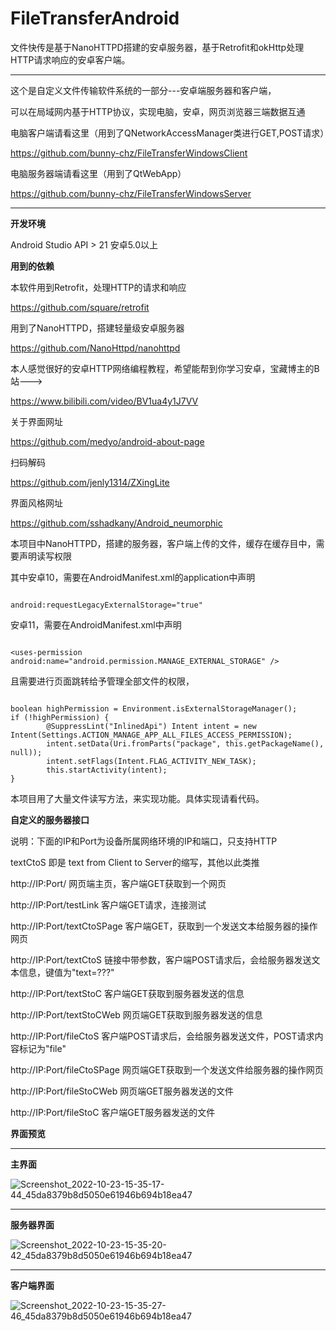 # FileTransferAndroid
文件快传是基于NanoHTTPD搭建的安卓服务器，基于Retrofit和okHttp处理HTTP请求响应的安卓客户端。


--------------------------------------

这个是自定义文件传输软件系统的一部分---安卓端服务器和客户端，

可以在局域网内基于HTTP协议，实现电脑，安卓，网页浏览器三端数据互通

电脑客户端请看这里（用到了QNetworkAccessManager类进行GET,POST请求）

https://github.com/bunny-chz/FileTransferWindowsClient

电脑服务器端请看这里（用到了QtWebApp）

https://github.com/bunny-chz/FileTransferWindowsServer

-----------------------------------------

**开发环境**

Android Studio    API > 21   安卓5.0以上


**用到的依赖**

本软件用到Retrofit，处理HTTP的请求和响应

https://github.com/square/retrofit

用到了NanoHTTPD，搭建轻量级安卓服务器

https://github.com/NanoHttpd/nanohttpd

本人感觉很好的安卓HTTP网络编程教程，希望能帮到你学习安卓，宝藏博主的B站--->

https://www.bilibili.com/video/BV1ua4y1J7VV

关于界面网址

https://github.com/medyo/android-about-page

扫码解码

https://github.com/jenly1314/ZXingLite


界面风格网址

https://github.com/sshadkany/Android_neumorphic


本项目中NanoHTTPD，搭建的服务器，客户端上传的文件，缓存在缓存目中，需要声明读写权限

其中安卓10，需要在AndroidManifest.xml的application中声明

```

android:requestLegacyExternalStorage="true"

```

安卓11，需要在AndroidManifest.xml中声明 

```

<uses-permission android:name="android.permission.MANAGE_EXTERNAL_STORAGE" />

```

且需要进行页面跳转给予管理全部文件的权限，

```

boolean highPermission = Environment.isExternalStorageManager();
if (!highPermission) {
        @SuppressLint("InlinedApi") Intent intent = new Intent(Settings.ACTION_MANAGE_APP_ALL_FILES_ACCESS_PERMISSION);
        intent.setData(Uri.fromParts("package", this.getPackageName(), null));
        intent.setFlags(Intent.FLAG_ACTIVITY_NEW_TASK);
        this.startActivity(intent);
}

```


本项目用了大量文件读写方法，来实现功能。具体实现请看代码。



**自定义的服务器接口**

说明：下面的IP和Port为设备所属网络环境的IP和端口，只支持HTTP

textCtoS 即是 text from Client to Server的缩写，其他以此类推

http://IP:Port/ 网页端主页，客户端GET获取到一个网页

http://IP:Port/testLink 客户端GET请求，连接测试

http://IP:Port/textCtoSPage 客户端GET，获取到一个发送文本给服务器的操作网页

http://IP:Port/textCtoS 链接中带参数，客户端POST请求后，会给服务器发送文本信息，键值为"text=???"

http://IP:Port/textStoC 客户端GET获取到服务器发送的信息

http://IP:Port/textStoCWeb 网页端GET获取到服务器发送的信息

http://IP:Port/fileCtoS 客户端POST请求后，会给服务器发送文件，POST请求内容标记为"file"

http://IP:Port/fileCtoSPage 网页端GET获取到一个发送文件给服务器的操作网页

http://IP:Port/fileStoCWeb 网页端GET服务器发送的文件

http://IP:Port/fileStoC 客户端GET服务器发送的文件


**界面预览**

------------------------------

**主界面**

![Screenshot_2022-10-23-15-35-17-44_45da8379b8d5050e61946b694b18ea47](https://user-images.githubusercontent.com/57706599/197380097-279aa376-0382-4999-8f04-827f0b61efd9.jpg)

-------------------------------------------

**服务器界面**

![Screenshot_2022-10-23-15-35-20-42_45da8379b8d5050e61946b694b18ea47](https://user-images.githubusercontent.com/57706599/197380112-a92ca525-8d24-4646-9d13-6de25f72e51b.jpg)

---------------------------------------

**客户端界面**

![Screenshot_2022-10-23-15-35-27-46_45da8379b8d5050e61946b694b18ea47](https://user-images.githubusercontent.com/57706599/197380124-7e43ab79-88b3-49af-b7c3-b5c68f700722.jpg)

